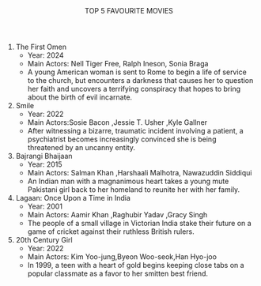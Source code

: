 <!DOCTYPE html>
<html lang="en">
<head>
    <meta charset="UTF-8">
    <meta name="viewport" content="width=device-width, initial-scale=1.0">
    <title>Document</title>
</head>
<body>
    <header>TOP 5 FAVOURITE MOVIES</header>
    <ol>
        <li>
            The First Omen
            <ul>
                <li>Year: 2024</li>
                <li>Main Actors: Nell Tiger Free, Ralph Ineson, Sonia Braga</li>
                <li class="movie-description">A young American woman is sent to Rome to begin a life of service to the church, but encounters a darkness that causes her to question her faith and uncovers a terrifying conspiracy that hopes to bring about the birth of evil incarnate.</li>
            </ul>
        </li>
        <li>
            Smile
            <ul>
                <li>Year: 2022</li>
                <li>Main Actors:Sosie Bacon ,Jessie T. Usher ,Kyle Gallner </li>
                <li class="movie-description"> After witnessing a bizarre, traumatic incident involving a patient, a psychiatrist becomes increasingly convinced she is being threatened by an uncanny entity.</li>
            </ul>
        </li>
        <li>
            Bajrangi Bhaijaan
            <ul>
                <li>Year: 2015</li>
                <li>Main Actors: Salman Khan ,Harshaali Malhotra, Nawazuddin Siddiqui</li>
                <li class="movie-description">An Indian man with a magnanimous heart takes a young mute Pakistani girl back to her homeland to reunite her with her family.</li>
            </ul>
        </li>
        <li>
            Lagaan: Once Upon a Time in India
            <ul>
                <li>Year: 2001</li>
                <li>Main Actors: Aamir Khan ,Raghubir Yadav ,Gracy Singh</li>
                <li class="movie-description">The people of a small village in Victorian India stake their future on a game of cricket against their ruthless British rulers.</li>
            </ul>
        </li>
        <li>
            20th Century Girl
            <ul>
                <li>Year: 2022</li>
                <li>Main Actors: Kim Yoo-jung,Byeon Woo-seok,Han Hyo-joo</li>
                <li class="movie-description">In 1999, a teen with a heart of gold begins keeping close tabs on a popular classmate as a favor to her smitten best friend.</li>
            </ul>
        </li>
    </ol>

</body>
</html>
